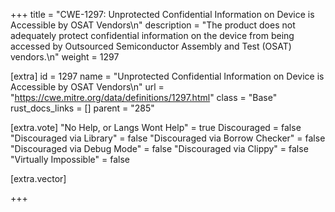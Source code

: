+++
title = "CWE-1297: Unprotected Confidential Information on Device is Accessible by OSAT Vendors\n"
description = "The product does not adequately protect confidential information on the device from being accessed by Outsourced Semiconductor Assembly and Test (OSAT) vendors.\n"
weight = 1297

[extra]
id = 1297
name = "Unprotected Confidential Information on Device is Accessible by OSAT Vendors\n"
url = "https://cwe.mitre.org/data/definitions/1297.html"
class = "Base"
rust_docs_links = []
parent = "285"

[extra.vote]
"No Help, or Langs Wont Help" = true
Discouraged = false
"Discouraged via Library" = false
"Discouraged via Borrow Checker" = false
"Discouraged via Debug Mode" = false
"Discouraged via Clippy" = false
"Virtually Impossible" = false

[extra.vector]

+++